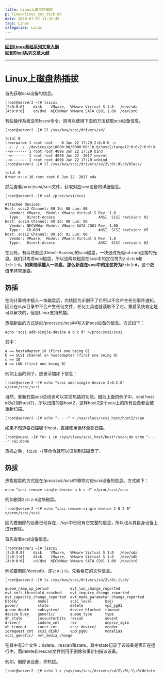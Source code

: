 ```yaml
---
title: Linux上磁盘热插拔
p: linux/linux_hot_disk.md
date: 2020-07-07 11:35:49
tags: Linux
categories: Linux
---
```


--------

**[回到Linux基础系列文章大纲](/linux/index)**  
**[回到Shell系列文章大纲](/shell/index)**  

--------

# Linux上磁盘热插拔

首先获取scsi设备的信息。

```
[root@server2 ~]# lsscsi
[2:0:0:0]    disk    VMware,  VMware Virtual S 1.0   /dev/sda
[4:0:0:0]    cd/dvd  NECVMWar VMware SATA CD01 1.00  /dev/sr0
```

有些操作系统没有lsscsi命令，则可以使用下面的方法获取scsi设备信息。

```
[root@server2 ~]# ll /sys/bus/scsi/drivers/sd/

total 0
lrwxrwxrwx 1 root root    0 Jun 22 17:29 2:0:0:0 -> ../../../../devices/pci0000:00/0000:00:10.0/host2/target2:0:0/2:0:0:0
--w------- 1 root root 4096 Jun 22 17:29 bind
--w------- 1 root root 4096 Jun 22  2017 uevent
--w------- 1 root root 4096 Jun 22 17:29 unbind
[root@server2 ~]# ll /sys/bus/scsi/drivers/sd/2\:0\:0\:0/block/

total 0
drwxr-xr-x 10 root root 0 Jun 22  2017 sda
```

然后查看/proc/scsi/scsi文件，获取对应scsi设备的详细信息。

```
[root@server2 ~]# cat /proc/scsi/scsi

Attached devices:
Host: scsi2 Channel: 00 Id: 00 Lun: 00
  Vendor: VMware,  Model: VMware Virtual S Rev: 1.0
  Type:   Direct-Access                    ANSI  SCSI revision: 02
Host: scsi4 Channel: 00 Id: 00 Lun: 00
  Vendor: NECVMWar Model: VMware SATA CD01 Rev: 1.00
  Type:   CD-ROM                           ANSI  SCSI revision: 05
Host: scsi2 Channel: 00 Id: 01 Lun: 00
  Vendor: VMware,  Model: VMware Virtual S Rev: 1.0
  Type:   Direct-Access                    ANSI  SCSI revision: 02
```

在此处，有两块直连(Direct-Access)的scsi磁盘，一块通过光驱cd-rom连接的光盘。我们只考虑scsi磁盘，所以这两块磁盘在scsi中的定位符为`2:0:0:0`和`2:0:1:0`。**如果继续插入一块盘，那么新盘在scsi中的定位符为`2:0:2:0`**，这个数值串非常重要。

## 热插

在向计算机中插入一块磁盘后，内核因为识别不了它所以不会产生任何事件通知，因此在/sys目录中不会产生任何文件，任何工具也就读取不了它。重启系统肯定是可以解决的，但是Linux支持热插。

热插新盘的方式是向/proc/scsi/scsi中写入新scsi设备的信息。方式如下：

```
echo "scsi add-single-device a b c d" >/proc/scsi/scsi
```

其中：

```
a == hostadapter id (first one being 0)
b == SCSI channel on hostadapter (first one being 0)
c == ID
d == LUN (first one being 0)
```

例如上面的例子，应该添加如下信息：

```
[root@server2 ~]# echo "scsi add-single-device 2:0:2:0" >/proc/scsi/scsi
```

当然，重新扫描scsi总线也可以实现热插的功能。因为上面的例子中，scsi host id为2(即host2)，所以扫描的是host2，这样host2这个scsi上的所有设备都会被重新扫描。

```
[root@server2 ~]# echo "- - -" > /sys/class/scsi_host/host2/scan
```

如果不知道要扫描哪个host，直接使用循环全部扫描。

```
[root@xuexi ~]# for i in /sys/class/scsi_host/host*/scan;do echo "- - -" >$i;done
```

热插之后，`fdisk -l`等命令就可以识别到该磁盘了。

## 热拔

热拔磁盘的方式是在/proc/scsi/scsi中移除对应scsi设备的信息。方式如下：

```
echo "scsi remove-single-device a b c d" >/proc/scsi/scsi
```

例如删除`2:0:2:0`这块磁盘。

```
[root@server2 ~]# echo "scsi remove-single-device 2 0 2 0" >/proc/scsi/scsi
```

因为要删除的设备已经存在，/sys中已经有它完整的信息，所以也从其自身设备上进行删除。

首先查看scsi设备信息。

```
[root@server2 ~]# lsscsi
[2:0:0:0]    disk    VMware,  VMware Virtual S 1.0   /dev/sda
[2:0:1:0]    disk    VMware,  VMware Virtual S 1.0   /dev/sdb
[4:0:0:0]    cd/dvd  NECVMWar VMware SATA CD01 1.00  /dev/sr0
```

 例如要删除/dev/sdb，即`2:0:1:0`。先看看它的文件信息。

```
[root@server2 ~]# ls /sys/bus/scsi/drivers/sd/2\:0\:1\:0/

queue_ramp_up_period          evt_lun_change_reported
evt_soft_threshold_reached    evt_inquiry_change_reported
evt_capacity_change_reported  evt_mode_parameter_change_reported
block/         model          scsi_level      bsg/
power/         state          delete          vpd_pg83
queue_depth    subsystem/     device_blocked  timeout
device_busy    generic/       queue_type      type
dh_state       iocounterbits  rescan          uevent
driver/        iodone_cnt     rev             unpriv_sgio
eh_timeout     ioerr_cnt      scsi_device/    vendor
iorequest_cnt  scsi_disk/     vpd_pg80        modalias
scsi_generic/  evt_media_change
```

在其中有3个文件：delete、rescan和state。其中state记录了该设备是否正在运行中。而delete和rescan文件则用于删除和重新扫描该设备。

例如，删除该设备，即热拔。

```
[root@server2 ~]# echo 1 > /sys/bus/scsi/drivers/sd/2\:0\:1\:0/delete
```